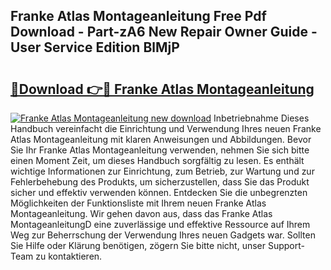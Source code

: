 ## Franke Atlas Montageanleitung Free Pdf Download - Part-zA6 New Repair Owner Guide - User Service Edition BlMjP

# <h2><a href="http://df6yij.blite.top/?on=Franke+Atlas+Montageanleitung">🔗Download 👉🔴 Franke Atlas Montageanleitung</a></h2>

[![Franke Atlas Montageanleitung new download](https://i.imgur.com/lujVjoI.png)](http://df6yij.blite.top/?on=Franke+Atlas+Montageanleitung)
Inbetriebnahme Dieses Handbuch vereinfacht die Einrichtung und Verwendung Ihres neuen Franke Atlas Montageanleitung mit klaren Anweisungen und Abbildungen. Bevor Sie Ihr Franke Atlas Montageanleitung verwenden, nehmen Sie sich bitte einen Moment Zeit, um dieses Handbuch sorgfältig zu lesen. Es enthält wichtige Informationen zur Einrichtung, zum Betrieb, zur Wartung und zur Fehlerbehebung des Produkts, um sicherzustellen, dass Sie das Produkt sicher und effektiv verwenden können. Entdecken Sie die unbegrenzten Möglichkeiten der Funktionsliste mit Ihrem neuen Franke Atlas Montageanleitung. Wir gehen davon aus, dass das Franke Atlas MontageanleitungD eine zuverlässige und effektive Ressource auf Ihrem Weg zur Beherrschung der Verwendung Ihres neuen Gadgets war. Sollten Sie Hilfe oder Klärung benötigen, zögern Sie bitte nicht, unser Support-Team zu kontaktieren.
